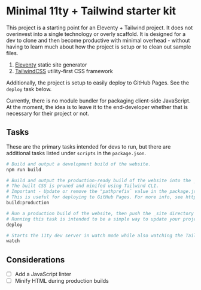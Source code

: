 # Minimal 11ty + Tailwind starter kit
This project is a starting point for an Eleventy + Tailwind project. It does not overinvest into a single technology or overly scaffold. It is designed for a dev to clone and then become productive with minimal overhead - without having to learn much about how the project is setup or to clean out sample files.

1. [Eleventy](https://www.11ty.dev/) static site generator
1. [TailwindCSS](https://tailwindcss.com/) utility-first CSS framework

Additionally, the project is setup to easily deploy to GitHub Pages. See the `deploy` task below.

Currently, there is no module bundler for packaging client-side JavaScript. At the moment, the idea is to leave it to the end-developer whether that is necessary for their project or not.

## Tasks
These are the primary tasks intended for devs to run, but there are additional tasks listed under `scripts` in the `package.json`.

```bash
# Build and output a development build of the website.
npm run build

# Build and output the production-ready build of the website into the _site dir.
# The built CSS is pruned and minifed using Tailwind CLI.
# Important - Update or remove the "pathprefix` value in the package.json for this command.
# This is useful for deploying to GitHub Pages. For more info, see https://www.11ty.dev/docs/filters/url/.
build:production

# Run a production build of the website, then push the _site directory to the "gh-pages" branch.
# Running this task is intended to be a simple way to update your project on GitHub Pages.
deploy

# Starts the 11ty dev server in watch mode while also watching the Tailwind style directory for changes.
watch
```

## Considerations
- [ ] Add a JavaScript linter
- [ ] Minify HTML during production builds
